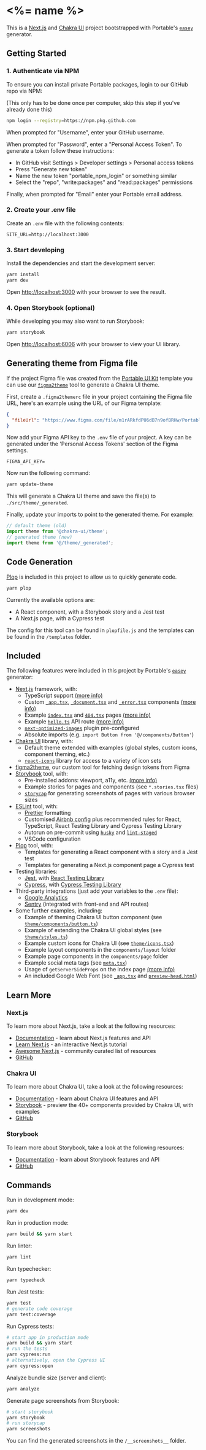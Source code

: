 # <%= name %>

This is a [Next.js](https://nextjs.org/) and [Chakra UI](https://chakra-ui.com/) project bootstrapped with Portable's [`easey`](https://github.com/PortableStudios/sao-easey) generator.

## Getting Started

### 1. Authenticate via NPM

To ensure you can install private Portable packages, login to our GitHub repo via NPM:

(This only has to be done once per computer, skip this step if you've already done this)

```bash
npm login --registry=https://npm.pkg.github.com
```

When prompted for "Username", enter your GitHub username.

When prompted for "Password", enter a "Personal Access Token".
To generate a token follow these instructions:

- In GitHub visit Settings > Developer settings > Personal access tokens
- Press "Generate new token"
- Name the new token "portable_npm_login" or something similar
- Select the "repo", "write:packages" and "read:packages" permissions

Finally, when prompted for "Email" enter your Portable email address.

### 2. Create your .env file

Create an `.env` file with the following contents:

```
SITE_URL=http://localhost:3000
```

### 3. Start developing

Install the dependencies and start the development server:

```bash
yarn install
yarn dev
```

Open [http://localhost:3000](http://localhost:3000) with your browser to see the result.

### 4. Open Storybook (optional)

While developing you may also want to run Storybook:

```bash
yarn storybook
```

Open [http://localhost:6006](http://localhost:6006) with your browser to view your UI library.

## Generating theme from Figma file

If the project Figma file was created from the [Portable UI Kit](https://www.figma.com/file/m1rARkfdPU6dB7n9ofBRHw/Portable-UI-Kit) template
you can use our [`figma2theme`](https://github.com/PortableStudios/figma2theme) tool to generate a Chakra UI theme.

First, create a `.figma2themerc` file in your project containing the
Figma file URL, here's an example using the URL of our Figma template:

```json
{
  "fileUrl": "https://www.figma.com/file/m1rARkfdPU6dB7n9ofBRHw/Portable-UI-Kit"
}
```

Now add your Figma API key to the `.env` file of your project.
A key can be generated under the 'Personal Access Tokens' section of the Figma settings.

```
FIGMA_API_KEY=
```

Now run the following command:

```bash
yarn update-theme
```

This will generate a Chakra UI theme and save the file(s) to `./src/theme/_generated`.

Finally, update your imports to point to the generated theme. For example:

```javascript
// default theme (old)
import theme from '@chakra-ui/theme';
// generated theme (new)
import theme from '@/theme/_generated';
```

## Code Generation

[Plop](https://plopjs.com/) is included in this project to allow us to quickly generate code.

```bash
yarn plop
```

Currently the available options are:

- A React component, with a Storybook story and a Jest test
- A Next.js page, with a Cypress test

The config for this tool can be found in `plopfile.js` and
the templates can be found in the `/templates` folder.

## Included

The following features were included in this project by Portable's [`easey`](https://github.com/PortableStudios/sao-easey) generator:

- [Next.js](https://nextjs.org/) framework, with:
  - TypeScript support [(more info)](https://nextjs.org/docs/basic-features/typescript)
  - Custom [`_app.tsx`](./pages/_app.tsx), [`_document.tsx`](./pages/_document.tsx) and [`_error.tsx`](./pages/_error.tsx) components [(more info)](https://nextjs.org/docs/advanced-features/custom-app)
  - Example [`index.tsx`](./pages/index.tsx) and [`404.tsx`](./pages/404.tsx) pages [(more info)](https://nextjs.org/docs/basic-features/pages)
  - Example [`hello.ts`](./pages/api/hello.ts) API route [(more info)](https://nextjs.org/docs/api-routes/introduction)
  - [`next-optimized-images`](https://github.com/cyrilwanner/next-optimized-images) plugin pre-configured
  - Absolute imports (e.g. `import Button from '@/components/Button'`)
- [Chakra UI](https://chakra-ui.com/) library, with:
  - Default theme extended with examples (global styles, custom icons, component theming, etc.)
  - [`react-icons`](https://github.com/react-icons/react-icons) library for access to a variety of icon sets
- [figma2theme](https://github.com/PortableStudios/figma2theme), our custom tool for fetching design tokens from Figma
- [Storybook](https://storybook.js.org/) tool, with:
  - Pre-installed addons: viewport, a11y, etc. [(more info)](https://storybook.js.org/addons/)
  - Example stories for pages and components (see `*.stories.tsx` files)
  - [`storycap`](https://github.com/reg-viz/storycap) for generating screenshots of pages with various browser sizes
- [ESLint](https://eslint.org/) tool, with:
  - [Prettier](https://prettier.io/) formatting
  - Customised [Airbnb config](https://github.com/airbnb/javascript) plus recommended rules for React, TypeScript, React Testing Library and Cypress Testing Library
  - Autorun on pre-commit using [`husky`](https://github.com/typicode/husky) and [`lint-staged`](https://github.com/okonet/lint-staged) 
  - VSCode configuration
- [Plop](https://plopjs.com/) tool, with:
  - Templates for generating a React component with a story and a Jest test
  - Templates for generating a Next.js component page a Cypress test
- Testing libraries:
  - [Jest](https://jestjs.io/), with [React Testing Library](https://testing-library.com/docs/react-testing-library/intro)
  - [Cypress](https://www.cypress.io/), with [Cypress Testing Library](https://testing-library.com/docs/cypress-testing-library/intro)
- Third-party integrations (just add your variables to the `.env` file):
  - [Google Analytics](https://analytics.google.com/analytics/web/)
  - [Sentry](https://sentry.io/) (integrated with front-end and API routes)
- Some further examples, including:
  - Example of theming Chakra UI button component (see [`theme/components/button.ts`](./src/theme/components/button.ts))
  - Example of extending the Chakra UI global styles (see [`theme/styles.ts`](./src/theme/styles.ts))
  - Example custom icons for Chakra UI (see [`theme/icons.tsx`](./src/theme/icons.tsx))
  - Example layout components in the `components/layout` folder
  - Example page components in the `components/page` folder
  - Example social meta tags (see [`meta.tsx`](./src/utils/meta.tsx)) 
  - Usage of `getServerSideProps` on the index page [(more info)](https://nextjs.org/docs/basic-features/data-fetching)
  - An included Google Web Font (see [`_app.tsx`](./pages/_app.tsx) and [`preview-head.html`](./.storybook/preview-head.html))

## Learn More

### Next.js

To learn more about Next.js, take a look at the following resources:

- [Documentation](https://nextjs.org/docs) - learn about Next.js features and API
- [Learn Next.js](https://nextjs.org/learn) - an interactive Next.js tutorial
- [Awesome Next.js](https://github.com/unicodeveloper/awesome-nextjs) - community curated list of resources
- [GitHub](https://github.com/vercel/next.js/)

### Chakra UI

To learn more about Chakra UI, take a look at the following resources:

- [Documentation](https://next.chakra-ui.com/docs/getting-started) - learn about Chakra UI features and API
- [Storybook](https://chakra-ui.netlify.app/) - preview the 40+ components provided by Chakra UI, with examples
- [GitHub](https://github.com/chakra-ui/chakra-ui/)

### Storybook

To learn more about Storybook, take a look at the following resources:

- [Documentation](https://storybook.js.org/docs/react/get-started/) - learn about Storybook features and API
- [GitHub](https://github.com/storybookjs/storybook)

## Commands

Run in development mode:

```bash
yarn dev
```

Run in production mode:

```bash
yarn build && yarn start
```

Run linter:

```bash
yarn lint
```

Run typechecker:

```bash
yarn typecheck
```

Run Jest tests:

```bash
yarn test
# generate code coverage
yarn test:coverage
```

Run Cypress tests:

```bash
# start app in production mode
yarn build && yarn start
# run the tests
yarn cypress:run
# alternatively, open the Cypress UI
yarn cypress:open
```

Analyze bundle size (server and client):

```bash
yarn analyze
```

Generate page screenshots from Storybook:

```bash
# start storybook
yarn storybook
# run storycap
yarn screenshots
```

You can find the generated screenshots in the `/__screenshots__` folder.
